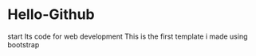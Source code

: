 # Hello-Github
start
Its code for web development
This is the first template i made using bootstrap
